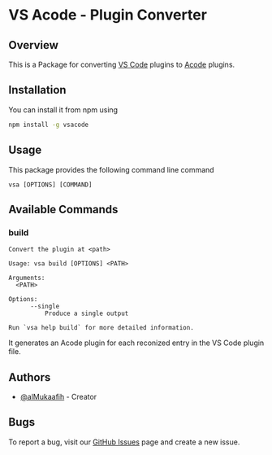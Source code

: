 # VS Acode - Plugin Converter

## Overview
This is a Package for converting [VS Code](https://code.visualstudio.com/) plugins to [Acode](https://acode.app/) plugins.

## Installation
You can install it from npm using
```sh
npm install -g vsacode
```

## Usage
This package provides the following command line command
```
vsa [OPTIONS] [COMMAND]
```

## Available Commands
### build
```
Convert the plugin at <path>

Usage: vsa build [OPTIONS] <PATH>

Arguments:
  <PATH>

Options:
      --single
          Produce a single output

Run `vsa help build` for more detailed information.
```

It generates an Acode plugin for each reconized entry in the VS Code plugin file.

## Authors
- [@alMukaafih](https://github.com/alMukaafih) - Creator

## Bugs
To report a bug, visit our [GitHub Issues](https://github.com/alMukaafih/vsacode/issues) page and create a new issue.